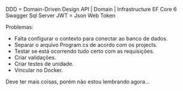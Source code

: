 DDD = Domain-Driven Design
API | Domain | Infrastructure
EF Core 6
Swagger
Sql Server
JWT = Json Web Token

Problemas: 
* Falta configurar o contexto para conectar ao banco de dados.
* Separar o arquivo Program.cs de acordo com os projects.
* Testar se está ocorrendo tudo certo com as requisições.
* Criar validações.
* Criar testes de unidade.
* Vincular no Docker.

Deve ter mais coisas, porém não estou lembrando agora...

